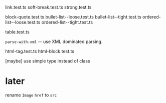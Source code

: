 link.test.ts
soft-break.test.ts
strong.test.ts

block-quote.test.ts
bullet-list--loose.test.ts
bullet-list--tight.test.ts
ordered-list--loose.test.ts
ordered-list--tight.test.ts

table.test.ts

`parse-with-xml` -- use XML dominated parsing.

html-tag.test.ts
html-block.test.ts

[maybe] use simple type instead of class

# later

rename `Image` `href` to `src`
